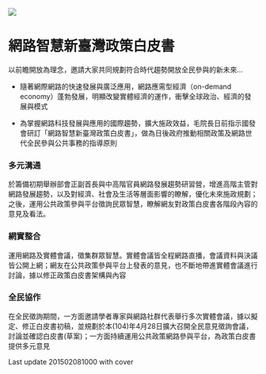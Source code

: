 ![](web-01.jpg)

# 網路智慧新臺灣政策白皮書
以前瞻開放為理念，邀請大家共同規劃符合時代趨勢開放全民參與的新未來...

* 隨著網際網路的快速發展與廣泛應用，網路應需型經濟（on-demand economy）蓬勃發展，明顯改變實體經濟的運作，衝擊全球政治、經濟的發展與模式

* 為掌握網路科技發展與應用的國際趨勢，擴大施政效益，毛院長日前指示國發會研訂「網路智慧新臺灣政策白皮書」，做為日後政府推動相關政策及網路世代全民參與公共事務的指導原則

### 多元溝通 
於籌備初期舉辦部會正副首長與中高階官員網路發展趨勢研習營，增進高階主管對網路發展趨勢，以及對經濟、社會及生活等層面影響的瞭解，優化未來施政規劃；之後，運用公共政策參與平台徵詢民眾智慧，瞭解網友對政策白皮書各階段內容的意見及看法。

### 網實整合
運用網路及實體會議，徵集群眾智慧。實體會議皆全程網路直播，會議資料與決議皆公開上網；網友在公共政策參與平台上發表的意見，也不斷地帶進實體會議進行討論，據以修正政策白皮書架構與內容


### 全民協作
在全民徵詢期間，一方面邀請學者專家與網路社群代表舉行多次實體會議，據以擬定、修正白皮書初稿，並規劃於本(104)年4月28日擴大召開全民意見徵詢會議，討論並確認白皮書(草案)；一方面持續運用公共政策網路參與平台，為政策白皮書提供多元意見

Last update 201502081000 with cover